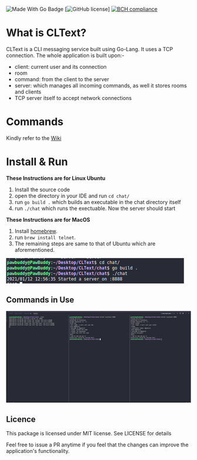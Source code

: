 ![Made With Go Badge](https://img.shields.io/badge/Made%20with-Go-informational?style=for-the-badge&logo=go)
[![GitHub license](https://img.shields.io/badge/license-MIT-blue.svg?style=for-the-badge&logo=go)]
[![BCH compliance](https://bettercodehub.com/edge/badge/PawBud/CLText?branch=master)](https://bettercodehub.com/)

# What is CLText?

CLText is a CLI messaging service built using Go-Lang. It uses a TCP connection.
The whole application is built upon:-

- client: current user and its connection
- room
- command: from the client to the server
- server: which manages all incoming commands, as well it stores rooms and clients
- TCP server itself to accept network connections

# Commands

Kindly refer to the [Wiki](https://github.com/PawBud/CLText/wiki)

# Install & Run
**These Instructions are for Linux Ubuntu**
1. Install the source code 
2. open the directory in your IDE and run `cd chat/`
3. run `go build .` which builds an executable in the chat directory itself
4. run `./chat` which runs the exectuable. Now the server should start

**These Instructions are for MacOS**
1. Install [homebrew](https://brew.sh/).
2. run `brew install telnet`.
3. The remaining steps are same to that of Ubuntu which are aforementioned.

![CLText](images/Server_Start.png)

## Commands in Use

![](images/Server_Functionality.png)

## Licence
This package is licensed under MIT license. See LICENSE for details

Feel free to issue a PR anytime if you feel that the changes can improve the application's functionality.
